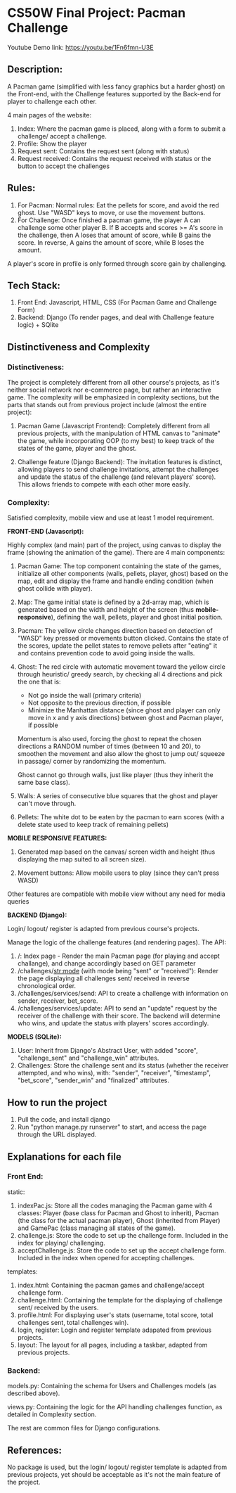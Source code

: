 # CS50W Final Project: Pacman Challenge

Youtube Demo link: https://youtu.be/1Fn6fmn-U3E

## Description:
A Pacman game (simplified with less fancy graphics but a harder ghost) on the Front-end, with the Challenge features supported by the Back-end for player to challenge each other.

4 main pages of the website:
1. Index: Where the pacman game is placed, along with a form to submit a challenge/ accept a challenge.
2. Profile: Show the player
3. Request sent: Contains the request sent (along with status)
4. Request received: Contains the request received with status or the button to accept the challenges

## Rules:
1. For Pacman: Normal rules: Eat the pellets for score, and avoid the red ghost. Use "WASD" keys to move, or use the movement buttons.
2. For Challenge: Once finished a pacman game, the player A can challenge some other player B. If B accepts and scores >= A's score in the challenge, then A loses that amount of score, while B gains the score. In reverse, A gains the amount of score, while B loses the amount.

A player's score in profile is only formed through score gain by challenging.

## Tech Stack:
1. Front End: Javascript, HTML, CSS (For Pacman Game and Challenge Form)
2. Backend: Django (To render pages, and deal with Challenge feature logic) + SQlite

## Distinctiveness and Complexity

### Distinctiveness: 
The project is completely different from all other course's projects, as it's neither social network nor e-commerce page, but rather an interactive game. The complexity will be emphasized in complexity sections, but the parts that stands out from previous project include (almost the entire project):

1. Pacman Game (Javascript Frontend): Completely different from all previous projects, with the manipulation of HTML canvas to "animate" the game, while incorporating OOP (to my best) to keep track of the states of the game, player and the ghost.

2. Challenge feature (Django Backend): The invitation features is distinct, allowing players to send challenge invitations, attempt the challenges and update the status of the challenge (and relevant players' score). This allows friends to compete with each other more easily.

### Complexity:

Satisfied complexity, mobile view and use at least 1 model requirement.

**FRONT-END (Javascript):**

Highly complex (and main) part of the project, using canvas to display the frame (showing the animation of the game). There are 4 main components:

1. Pacman Game: The top component containing the state of the games, initialize all other components (walls, pellets, player, ghost) based on the map, edit and display the frame and handle ending condition (when ghost collide with player).

2. Map: The game initial state is defined by a 2d-array map, which is generated based on the width and height of the screen (thus **mobile-responsive**), defining the wall, pellets, player and ghost initial position.

3. Pacman: The yellow circle changes direction based on detection of "WASD" key pressed or movements button clicked. Contains the state of the scores, update the pellet states to remove pellets after "eating" it and contains prevention code to avoid going inside the walls.

4. Ghost: The red circle with automatic movement toward the yellow circle through heuristic/ greedy search, by checking all 4 directions and pick the one that is:
    - Not go inside the wall (primary criteria)
    - Not opposite to the previous direction, if possible
    - Minimize the Manhattan distance (since ghost and player can only move in x and y axis directions) between ghost and Pacman player, if possible

    Momentum is also used, forcing the ghost to repeat the chosen directions a RANDOM number of times (between 10 and 20), to smoothen the movement and also allow the ghost to jump out/ squeeze in passage/ corner by randomizing the momentum. 

    Ghost cannot go through walls, just like player (thus they inherit the same base class). 

5. Walls: A series of consecutive blue squares that the ghost and player can't move through. 

6. Pellets: The white dot to be eaten by the pacman to earn scores (with a delete state used to keep track of remaining pellets)

**MOBILE RESPONSIVE FEATURES:**

1. Generated map based on the canvas/ screen width and height (thus displaying the map suited to all screen size).

2. Movement buttons: Allow mobile users to play (since they can't press WASD)

Other features are compatible with mobile view without any need for media queries

**BACKEND (Django):**

Login/ logout/ register is adapted from previous course's projects.

Manage the logic of the challenge features (and rendering pages). The API:
1. /: Index page - Render the main Pacman page (for playing and accept challange), and change accordingly based on GET parameter
2. /challenges/<str:mode> (with mode being "sent" or "received"): Render the page displaying all challenges sent/ received in reverse chronological order.
3. /challenges/services/send: API to create a challenge with information on sender, receiver, bet_score.
4. /challenges/services/update: API to send an "update" request by the receiver of the challenge with their score. The backend will determine who wins, and update the status with players' scores accordingly. 

**MODELS (SQLite):**

1. User: Inherit from Django's Abstract User, with added "score", "challenge_sent" and "challenge_win" attributes.
2. Challenges: Store the challenge sent and its status (whether the receiver attempted, and who wins), with: "sender", "receiver", "timestamp", "bet_score", "sender_win" and "finalized" attributes.

## How to run the project

1. Pull the code, and install django
2. Run "python manage.py runserver" to start, and access the page through the URL displayed.

## Explanations for each file
### Front End:

static:

1. indexPac.js: Store all the codes managing the Pacman game with 4 classes: Player (base class for Pacman and Ghost to inherit), Pacman (the class for the actual pacman player), Ghost (inherited from Player) and GamePac (class managing all states of the game). 
2. challenge.js: Store the code to set up the challenge form. Included in the index for playing/ challenging.
3. acceptChallenge.js: Store the code to set up the accept challenge form. Included in the index when opened for accepting challenges.

templates:

1. index.html: Containing the pacman games and challenge/accept challenge form.
2. challenge.html: Containing the template for the displaying of challenge sent/ received by the users. 
3. profile.html: For displaying user's stats (username, total score, total challenges sent, total challenges win).
2. login, register: Login and register template adapated from previous projects.
3. layout: The layout for all pages, including a taskbar, adapted from previous projects.

### Backend:

models.py: Containing the schema for Users and Challenges models (as described above).

views.py: Containing the logic for the API handling challenges function, as detailed in Complexity section.

The rest are common files for Django configurations.

## References:
No package is used, but the login/ logout/ register template is adapted from previous projects, yet should be acceptable as it's not the main feature of the project.


